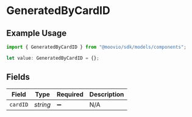 # GeneratedByCardID

## Example Usage

```typescript
import { GeneratedByCardID } from "@moovio/sdk/models/components";

let value: GeneratedByCardID = {};
```

## Fields

| Field              | Type               | Required           | Description        |
| ------------------ | ------------------ | ------------------ | ------------------ |
| `cardID`           | *string*           | :heavy_minus_sign: | N/A                |